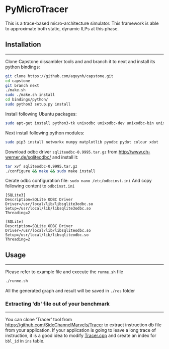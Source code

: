 # PyMicroTracer
This is a trace-based micro-architecture simulator. This framework is able to approximate  both static, dynamic ILPs at this phase.

## Installation
---
Clone Capstone dissambler tools and and branch it to next and install its python bindings:
```sh
git clone https://github.com/aquynh/capstone.git
cd capstone
git branch next
./make.sh
sudo ./make.sh install
cd bindings/python/
sudo python3 setup.py install
```

Install following Ubuntu packages:
```sh
sudo apt-get install python3-tk unixodbc unixodbc-dev unixodbc-bin unixodbc libsqlite3-dev
```
Next install following python modules:
```sh
sudo pip3 install networkx numpy matplotlib pyodbc pydot colour xdot
```
Download odbc driver `sqliteodbc-0.9995.tar.gz` from http://www.ch-werner.de/sqliteodbc/ and install it:
```sh
tar xvf sqliteodbc-0.9995.tar.gz
./configure && make && sudo make install
```

Cerate odbc configuration file:
`
sudo nano /etc/odbcinst.ini
`
And copy following content to `odbcinst.ini`
```
[SQLite3]
Description=SQLite ODBC Driver
Driver=/usr/local/lib/libsqlite3odbc.so
Setup=/usr/local/lib/libsqlite3odbc.so
Threading=2

[SQLite]
Description=SQLite ODBC Driver
Driver=/usr/local/lib/libsqliteodbc.so
Setup=/usr/local/lib/libsqliteodbc.so
Threading=2
```
## Usage
---
Please refer to example file and execute the `runme.sh` file
```sh
./runme.sh
```
All the generated graph and result will be saved in `./res` folder
### Extracting 'db' file out of your benchmark
---
You can clone 'Tracer' tool from https://github.com/SideChannelMarvels/Tracer to extract instruction db file from your application. If your application is going to leave a long trace of instruction, it is a good idea to modify [Tracer.cpp](https://github.com/SideChannelMarvels/Tracer/blob/master/TracerPIN/Tracer.cpp#L76) and create an index for `bbl_id` in `ins` table.

